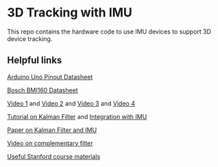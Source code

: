 # 3D Tracking with IMU

This repo contains the hardware code to use IMU devices to support 3D device tracking.

## Helpful links

[Arduino Uno Pinout Datasheet](https://content.arduino.cc/assets/Pinout-UNOrev3_latest.pdf)

[Bosch BMI160 Datasheet](https://www.bosch-sensortec.com/media/boschsensortec/downloads/datasheets/bst-bmi160-ds000.pdf)
 
[Video 1](https://www.youtube.com/watch?v=fMydtfl-YNI) and [Video 2](https://www.youtube.com/watch?v=KMhbV1p3MWk) and [Video 3](https://www.youtube.com/watch?v=6HxuGmd24u4) and [Video 4](https://www.youtube.com/watch?v=dGFqHHi2bcI)

[Tutorial on Kalman Filter](http://blog.tkjelectronics.dk/2012/09/a-practical-approach-to-kalman-filter-and-how-to-implement-it/) and [Integration with IMU](https://www.instructables.com/Guide-to-gyro-and-accelerometer-with-Arduino-inclu/)

[Paper on Kalman Filter and IMU](https://core.ac.uk/download/pdf/18293757.pdf)

[Video on complementary filter](https://www.youtube.com/watch?v=whSw42XddsU)

[Useful Stanford course materials](http://stanford.edu/class/ee267/)
